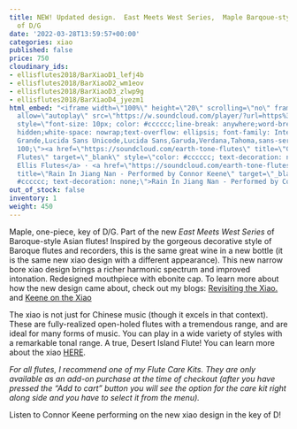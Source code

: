 ```yaml
---
title: NEW! Updated design.  East Meets West Series,  Maple Barqoue-style xiao, key
  of D/G
date: '2022-03-28T13:59:57+00:00'
categories: xiao
published: false
price: 750
cloudinary_ids:
- ellisflutes2018/BarXiaoD1_lefj4b
- ellisflutes2018/BarXiaoD2_wm1eov
- ellisflutes2018/BarXiaoD3_zlwp9g
- ellisflutes2018/BarXiaoD4_jyezm1
html_embed: "<iframe width=\"100%\" height=\"20\" scrolling=\"no\" frameborder=\"no\"
  allow=\"autoplay\" src=\"https://w.soundcloud.com/player/?url=https%3A//api.soundcloud.com/tracks/1141899223&color=%23ff5500&inverse=false&auto_play=false&show_user=true\"></iframe><div
  style=\"font-size: 10px; color: #cccccc;line-break: anywhere;word-break: normal;overflow:
  hidden;white-space: nowrap;text-overflow: ellipsis; font-family: Interstate,Lucida
  Grande,Lucida Sans Unicode,Lucida Sans,Garuda,Verdana,Tahoma,sans-serif;font-weight:
  100;\"><a href=\"https://soundcloud.com/earth-tone-flutes\" title=\"Geoffrey Ellis
  Flutes\" target=\"_blank\" style=\"color: #cccccc; text-decoration: none;\">Geoffrey
  Ellis Flutes</a> · <a href=\"https://soundcloud.com/earth-tone-flutes/rain-in-jiang-nan-performed-by-connor-keene\"
  title=\"Rain In Jiang Nan - Performed by Connor Keene\" target=\"_blank\" style=\"color:
  #cccccc; text-decoration: none;\">Rain In Jiang Nan - Performed by Connor Keene</a></div>\r\n"
out_of_stock: false
inventory: 1
weight: 450
---
```


Maple, one-piece, key of D/G.  Part of the new *East Meets West Series* of Baroque-style Asian flutes!  Inspired by the gorgeous decorative style of Baroque flutes and recorders, this is the same great wine in a new bottle (it is the same new xiao design with a different appearance).   This new narrow bore xiao design brings a richer harmonic spectrum and improved intonation.  Redesigned mouthpiece with ebonite cap.  To learn more about how the new design came about, check out my blogs: [Revisiting the Xiao.](https://www.ellisflutes.com/blog/revisiting-the-xiao) and [Keene on the Xiao](https://www.ellisflutes.com/blog/keene-on-the-xiao)

The xiao is not just for Chinese music (though it excels in that context).  These are fully-realized open-holed flutes with a tremendous range, and are ideal for many forms of music.  You can play in a wide variety of styles with a remarkable tonal range.  A true, Desert Island Flute!  You can learn more about the xiao [HERE](https://www.ellisflutes.com/world-flutes/xiao).

*For all flutes, I recommend one of my Flute Care Kits. They are only available as an add-on purchase at the time of checkout (after you have pressed the “Add to cart” button you will see the option for the care kit right along side and you have to select it from the menu).*

Listen to Connor Keene performing on the new xiao design in the key of D!
